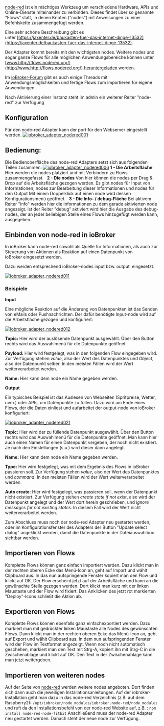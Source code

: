 
[node-red](http://www.nodered.org) ist ein mächtiges Werkzeug um verschiedene Hardware, APIs und Online-Dienste miteinander zu verbinden. Dieses findet über so genannte "Flows" statt, in denen Knoten ("nodes") mit Anweisungen zu einer Befehlskette zusammengefügt werden.

Eine sehr schöne Beschreibung gibt es unter [https://jaxenter.de/baukasten-fuer-das-internet-dinge-13532](https://jaxenter.de/baukasten-fuer-das-internet-dinge-13532).

Der Adapter kommt bereits mit den wichtigsten nodes. Weitere nodes und sogar ganze Flows für alle möglichen Anwendungsbereiche können unter [www.http://flows.nodered.org/](http://www.http://flows.nodered.org/) heruntergeladen werden.

Im [ioBroker-Forum](http://forum.iobroker.net/viewforum.php?f=32&sid=d3c8ef0d9fd9932f55035d208c456bd8) gibt es auch einige Threads mit Anwendungsmöglichkeiten und fertige Flows zum importieren für eigene Anwendungen.

Nach Aktivierung einer Instanz steht im admin ein weiterer Reiter "node-red" zur Verfügung


## [](https://github.com/ioBroker/ioBroker/wiki/ioBroker-Adapter-javascript#konfiguration)Konfiguration

Für den node-red Adapter kann der port für den Webserver eingestellt werden. [![iobroker_adapter_nodered001](img/iobroker_adapter_nodered001.jpg)](img/iobroker_adapter_nodered001.jpg)

## Bedienung:

Die Bedienoberfläche des node-red Adapters setzt sich aus folgenden Teilen zusammen: [![iobroker_adapter_nodered006](img/iobroker_adapter_nodered006.jpg)](img/iobroker_adapter_nodered006.jpg) **1 - Die Arbeitsfläche** Hier werden die nodes platziert und mit Verbindern zu Flows zusammengefasst.   **2 - Die nodes** Von hier können die nodes per Drag & Drop auf die Arbeitsfläche gezogen werden. Es gibt nodes für Input von Informationen, nodes zur Bearbeitung dieser Informationen und nodes für den Output Mit einem Doppelklick auf einen node wird dessen Konfigurationsmenü geöffnet.   **3 - Die Info- / debug-Fläche** Bei aktivem Reiter "Info" werden hier die Informationen zu dem gerade aktivierten node angezeigt. Ist der Reiter "debug" aktiviert wird hier die Ausgabe des debug-nodes, der an jeder beliebigen Stelle eines Flows hinzugefügt werden kann, ausgegeben.    

## Einbinden von node-red in ioBroker

In ioBroker kann node-red sowohl als Quelle für Informationen, als auch zur Steuerung von Aktionen als Reaktion auf einen Datenpunkt von ioBroker eingesetzt werden.

Dazu werden entsprechend ioBroker-nodes input bzw. output  eingesetzt.

[![iobroker_adapter_nodered011](img/iobroker_adapter_nodered011.jpg)](img/iobroker_adapter_nodered011.jpg)

### **Beispiele**

**Input**

Eine mögliche Reaktion auf die Änderung von Datenpunkten ist das Senden von eMails oder Pushnachrichten. Der dafür benötigte Input-node wird auf die Arbeitsfläche gezogen und konfiguriert:

[![iobroker_adapter_nodered012](img/iobroker_adapter_nodered012.jpg)](img/iobroker_adapter_nodered012.jpg)

**Topic:** Hier wird der auslösende Datenpunkt ausgewählt. Über den Button rechts wird das Auswahlmenü für die Datenpunkte geöffnet

**Payload:** Hier wird festgelegt, was in den folgenden Flow eingegeben wird. Zur Verfügung stehen _value_, also der Wert des Datenpunktes und _Object_, also der Datenpunkt selber. In den meisten Fällen wird der Wert weiterverarbeitet werden.

**Name:** Hier kann dem node ein Name gegeben werden.

**Output**

Ein typisches Beispiel ist das Auslesen von Webseiten (Spritpreise, Wetter, uvm.) oder APIs, um Datenpunkte zu füllen. Dazu wird am Ende eines Flows, der die Daten einliest und aufarbeitet der output-node von ioBroker konfiguriert:

[![iobroker_adapter_nodered021](img/iobroker_adapter_nodered021.jpg)](img/iobroker_adapter_nodered021.jpg)

**Topic:** Hier wird der zu füllende Datenpunkt ausgewählt. Über den Button rechts wird das Auswahlmenü für die Datenpunkte geöffnet. Man kann hier auch einen Namen für einen Datenpunkt vergeben, der noch nicht existiert. Je nach den Einstellungen (s.u.) wird dieser dann angelegt.

**Name:** Hier kann dem node ein Name gegeben werden.

**Type:** Hier wird festgelegt, was mit dem Ergebnis des Flows in ioBroker passieren soll. Zur Verfügung stehen _value_, also der Wert des Datenpunktes und _command_. In den meisten Fällen wird der Wert weiterverarbeitet werden.

**Auto create:** Hier wird festgelegt, was passieren soll, wenn der Datenpunkt nicht existiert. Zur Verfügung stehen _create state if not exist_, also wird der Datenpunkt angelegt und der Wert dort herein geschrieben, und _Ignore messages for not existing states._ In diesem Fall wird der Wert nicht weiterverarbeitet werden.

Zum Abschluss muss noch der node-red Adapter neu gestartet werden, oder im Konfigurationsfenster des Adapters der Button "Update select dialog" angeklickt werden, damit die Datenpunkte in der Dateiauswahlbox sichtbar werden.

## Importieren von Flows

Komplette Flows können ganz einfach importiert werden. Dazu klickt man in der rechten oberen Ecke das Menü-Icon an, geht auf Import und wählt Clipboard aus. In das nun aufspringende Fenster kopiert man den Flow und klickt auf OK. Der Flow erscheint jetzt auf der Arbeitsfläche und kann an die gewünschte Stelle gezogen werden. Dort klickt man kurz mit der linken Maustaste und der Flow wird fixiert. Das Anklicken des jetzt rot markierten "Deploy"-Icons schließt die Aktion ab.  

## Exportieren von Flows

Komplette Flows können ebenfalls ganz einfachexportiert werden. Dazu markiert man mit gedrückter linken Maustaste alle Nodes des gewünschten Flows. Dann klickt man in der rechten oberen Ecke das Menü-Icon an, geht auf Export und wählt Clipboard aus. In dem nun aufspringenden Fenster wird der Flow im Textformat angezeigt. Wenn noch nicht automatisch geschehen, markiert man den Text mit Strg-A, kopiert ihn mit Strg-C in die Zwischenablage und klickt auf OK. Den Text in der Zwischenablage kann man jetzt weitergeben.  

## Importieren von weiteren nodes

Auf der Seite von [node-red](http://www.nodered.org) werden weitere nodes angeboten. Dort finden sich dann auch die jeweiligen Installationsanleitungen. Auf der iobroker-Installation geht man dazu in das node-red Verzeichnis (z.B. auf dem Raspberry2): `/opt/iobroker/node_modules/iobroker.node-red/node_modules` und ruft da den Installationsbefehl von der node-red Website auf, z.B. : `npm install node-red-node-fitbit` Anschließend muss der node-red Adapter neu gestartet werden. Danach steht der neue node zur Verfügung.